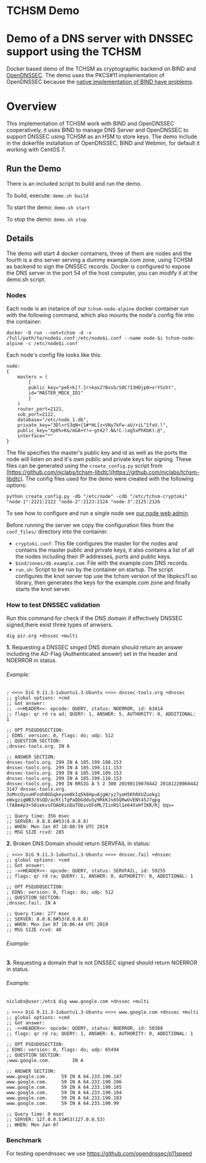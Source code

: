 
# TCHSM Demo

# Demo of a DNS server with DNSSEC support using the TCHSM
Docker based demo of the TCHSM as cryptographic backend on BIND and [OpenDNSSEC](opendnssec.md). The demo uses the PKCS#11 implementation of OpenDNSSEC because the [native implementation of BIND have problems](bind_problems_PKCS11.md).

# Overview
This implementation of TCHSM work with BIND and OpenDNSSEC cooperatively, it uses BIND to manage DNS Server and OpenDNSSEC to support DNSSEC using TCHSM as an HSM to store keys. The demo include in the dokerfile installation of OpenDNSSEC, BIND and Webmin, for default it working with CentOS 7.

## Run the Demo

There is an included script to build and run the demo.

To build, execute: ```demo.sh build```

To start the demo: ```demo.sh start```

To stop the demo: ```demo.sh stop```

## Details 

The demo will start 4 docker containers, three of them are nodes and the fourth is a dns server serving a dummy example.com zone, using TCHSM as backend to sign the DNSSEC records. Docker is configured to expose the DNS server in the port 54 of the host computer, you can modify it at the demo.sh script.

### Nodes

Each node is an instance of our `tchsm-node-alpine` docker container run with the following command, which also mounts the node's config file into the container:

```
docker -D run --net=tchsm -d -v /full/path/to/node$i.conf:/etc/node$i.conf --name node-$i tchsm-node-alpine -c /etc/node$i.conf
```

Each node's config file looks like this:
```
node:
{
	masters = (
		{
		public_key="peE<k[?.}r>kaxZ?Bxsb/S0C?I3HDjp0>x!YSsht",
		id="MASTER_MOCK_ID1"
		}
	)
	router_port=2121,
	sub_port=2122,
	database="/etc/node_1.db",
	private_key="3Dl<rS3qN+{1#*HL[z<VNy7kFw-aU/+iL^1fxU.l",
	public_key="Xp0%>K&/mGA+Y!=-gtX2?.N&!C-)ag5xPhKbK).@",
	interface="*"
}
```

The file specifies the master's public key and id as well as the ports the node will listen on and it's own public and private keys for signing. These files can be generated using the `create_config.py` script from [https://github.com/niclabs/tchsm-libdtc](https://github.com/niclabs/tchsm-libdtc). The config files used for the demo were created with the following options:

```
python create_config.py -db "/etc/node" -cdb "/etc/tchsm-cryptoki" "node-1":2121:2122 "node-2":2123:2124 "node-3":2125:2126
```

To see how to configure and run a single node see [our node web admin](https://github.com/niclabs/docker/tree/master/tchsm/node-webadmin).



Before running the server we copy the configuration files from the `conf_files/` directory into the container.
 - `cryptoki.conf`: This file configures the master for the nodes and contains the master public and private keys, it also contains a list of all the nodes including their IP addresses, ports and public keys. 
 - `bind/zones/db.example.com`: File with the example.com DNS records.
 - `run.sh`: Script to be run by the container on startup. The script configures the knot server top use the tchsm version of the libpkcs11.so library, then generates the keys for the example.com zone and finally starts the knot server.


### How to test DNSSEC validation

Run this command for check if the DNS domain if effectively DNSSEC signed,there exist three types of anwsers.

```
dig pir.org +dnssec +multi
```
**1.** Requesting a DNSSEC singed DNS domain should return an answer including the AD-Flag (Authenticated answer) set in the header and NOERROR in status. 

###### Example:

```
; <<>> DiG 9.11.3-1ubuntu1.3-Ubuntu <<>> dnssec-tools.org +dnssec
;; global options: +cmd
;; Got answer:
;; ->>HEADER<<- opcode: QUERY, status: NOERROR, id: 63414
;; flags: qr rd ra ad; QUERY: 1, ANSWER: 5, AUTHORITY: 0, ADDITIONAL: 1

;; OPT PSEUDOSECTION:
; EDNS: version: 0, flags: do; udp: 512
;; QUESTION SECTION:
;dnssec-tools.org. IN A

;; ANSWER SECTION:
dnssec-tools.org. 299 IN A 185.199.108.153
dnssec-tools.org. 299 IN A 185.199.111.153
dnssec-tools.org. 299 IN A 185.199.109.153
dnssec-tools.org. 299 IN A 185.199.110.153
dnssec-tools.org. 299 IN RRSIG A 5 2 300 20190119070442 20181220060442 3147 dnssec-tools.org. 3sMncOyxuHFvoh0GGqkeyom8kIq5k6HpuAjgW/yz7yeH5KhRXUZuokg1 eWxgzigWB3/8sQD/acRtiTgPaQbGdduSy9RkKJs65QRwUvENt45J7qpg lfA8m4p3+50iekvsFOAbRinDaTObivOFeML7IinRSl1e64VxHfIKR/Rj Uqs=

;; Query time: 356 msec
;; SERVER: 8.8.8.8#53(8.8.8.8)
;; WHEN: Mon Jan 07 18:08:59 UTC 2019
;; MSG SIZE rcvd: 285

``` 


**2.** Broken DNS Domain should return SERVFAIL in status:
``` 
; <<>> DiG 9.11.3-1ubuntu1.3-Ubuntu <<>> dnssec.fail +dnssec
;; global options: +cmd
;; Got answer:
;; ->>HEADER<<- opcode: QUERY, status: SERVFAIL, id: 59255
;; flags: qr rd ra; QUERY: 1, ANSWER: 0, AUTHORITY: 0, ADDITIONAL: 1

;; OPT PSEUDOSECTION:
; EDNS: version: 0, flags: do; udp: 512
;; QUESTION SECTION:
;dnssec.fail. IN A

;; Query time: 277 msec
;; SERVER: 8.8.8.8#53(8.8.8.8)
;; WHEN: Mon Jan 07 18:06:44 UTC 2019
;; MSG SIZE rcvd: 40
``` 
###### Example: 

**3.** Requesting a domain that is not DNSSEC signed should return NOERROR in status.

######  Example:
``` 
niclabs@user:/etc$ dig www.google.com +dnssec +multi

; <<>> DiG 9.11.3-1ubuntu1.3-Ubuntu <<>> www.google.com +dnssec +multi
;; global options: +cmd
;; Got answer:
;; ->>HEADER<<- opcode: QUERY, status: NOERROR, id: 50388
;; flags: qr rd ra; QUERY: 1, ANSWER: 6, AUTHORITY: 0, ADDITIONAL: 1

;; OPT PSEUDOSECTION:
; EDNS: version: 0, flags: do; udp: 65494
;; QUESTION SECTION:
;www.google.com.		IN A

;; ANSWER SECTION:
www.google.com.		59 IN A	64.233.190.147
www.google.com.		59 IN A	64.233.190.106
www.google.com.		59 IN A	64.233.190.105
www.google.com.		59 IN A	64.233.190.104
www.google.com.		59 IN A	64.233.190.103
www.google.com.		59 IN A	64.233.190.99

;; Query time: 0 msec
;; SERVER: 127.0.0.53#53(127.0.0.53)
;; WHEN: Mon Jan 07 
``` 

### Benchmark 

For testing opendnssec we use https://github.com/opendnssec/p11speed
